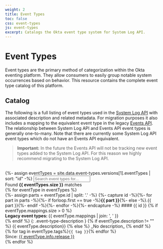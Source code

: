 ```yaml
---
weight: 2
title: Event Types
toc: false
css: event-types
js: event-types
excerpt: Catalogs the Okta event type system for System Log API.
---
```


# Event Types

Event types are the primary method of categorization within the Okta eventing platform. They allow consumers to easily group notable system occurrences based on behavior. This resource contains the complete event type catalog of this platform.

## Catalog

The following is a full listing of event types used in the [System Log API](/docs/api/resources/system_log) with associated description and related metadata. For migration purposes it also includes a mapping to the equivalent event type in the legacy [Events API](/docs/api/resources/events). 
The relationship between System Log API and Events API event types is generally one-to-many. Note that there are currently some System Log API event types which do not have an Events API equivalent.

> **Important:** In the future the Events API will not be tracking new event types added to the System Log API. For this reason we highly recommend migrating to the System Log API.

<br>
{%- assign eventTypes = site.data.event-types.versions[1].eventTypes | sort: "id" -%}
<input type="text" id="event-type-search" name="filter" autocomplete="off" autocorrect="off" autocapitalize="off" spellcheck="false" placeholder="Search event types for...">
<div id="event-type-count">Found <b>{{ eventTypes.size }}</b> matches</div>
{% for eventType in eventTypes %}
<div class="event-type" markdown="block">
{%- assign parts = eventType.id | split: '.' -%}
{%- capture id -%}{%- for part in parts -%}{%- if forloop.first == true -%}<b>{{ part }}</b>{%- else -%}.{{ part }}{%- endif -%}{%- endfor -%}{%- endcapture -%}
#### {{ id }}
  {% if eventType.mappings.size > 0 %}
  <div class="event-type-mappings">
    <b>Legacy event types: </b> {{ eventType.mappings | join: ', ' }}
  </div>
  {% endif %}
  {: .event-type-description }
  {% if eventType.description != "" %}
  {{ eventType.description}}
  {% else %}
  _No description_
  {% endif %}
  <div class="event-type-tags">
  {% for tag in eventType.tags%}<code class="event-type-tag">{{ tag }}</code>{% endfor %}
  </div>
  <div class="event-type-release">
  Since: <a href="/docs/change-log/">{{ eventType.info.release }}</a>
  </div>
</div>
{% endfor %}
